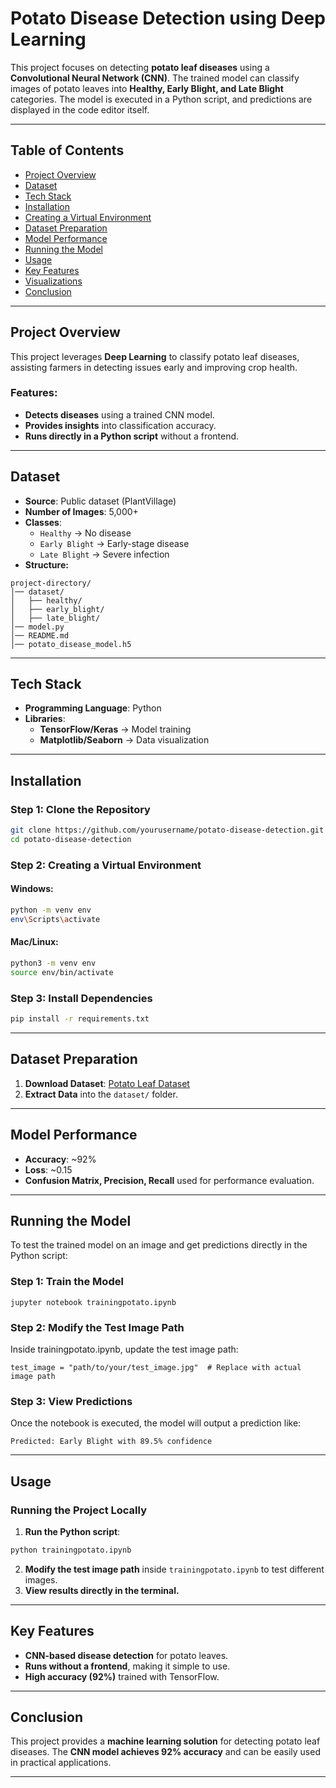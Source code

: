 # Potato Disease Detection using Deep Learning

This project focuses on detecting **potato leaf diseases** using a **Convolutional Neural Network (CNN)**. The trained model can classify images of potato leaves into **Healthy, Early Blight, and Late Blight** categories. The model is executed in a Python script, and predictions are displayed in the code editor itself.

---

## Table of Contents
- [Project Overview](#project-overview)
- [Dataset](#dataset)
- [Tech Stack](#tech-stack)
- [Installation](#installation)
- [Creating a Virtual Environment](#creating-a-virtual-environment)
- [Dataset Preparation](#dataset-preparation)
- [Model Performance](#model-performance)
- [Running the Model](#running-the-model)
- [Usage](#usage)
- [Key Features](#key-features)
- [Visualizations](#visualizations)
- [Conclusion](#conclusion)

---

## Project Overview
This project leverages **Deep Learning** to classify potato leaf diseases, assisting farmers in detecting issues early and improving crop health.

### Features:
- **Detects diseases** using a trained CNN model.
- **Provides insights** into classification accuracy.
- **Runs directly in a Python script** without a frontend.

---

## Dataset
- **Source**: Public dataset (PlantVillage)
- **Number of Images**: 5,000+
- **Classes**:
  - `Healthy` → No disease
  - `Early Blight` → Early-stage disease
  - `Late Blight` → Severe infection
- **Structure:**
```
project-directory/
│── dataset/
│   ├── healthy/
│   ├── early_blight/
│   ├── late_blight/
│── model.py
│── README.md
│── potato_disease_model.h5
```

---

## Tech Stack
- **Programming Language**: Python
- **Libraries**:
  - **TensorFlow/Keras** → Model training
  - **Matplotlib/Seaborn** → Data visualization

---

## Installation

### Step 1: Clone the Repository
```bash
git clone https://github.com/yourusername/potato-disease-detection.git
cd potato-disease-detection
```

### Step 2: Creating a Virtual Environment
#### Windows:
```bash
python -m venv env
env\Scripts\activate
```
#### Mac/Linux:
```bash
python3 -m venv env
source env/bin/activate
```

### Step 3: Install Dependencies
```bash
pip install -r requirements.txt
```

---

## Dataset Preparation
1. **Download Dataset**: [Potato Leaf Dataset](https://drive.google.com/drive/folders/1tsHzhE6b3byruZ5mv75J-i-Nbb2DK3bT)
2. **Extract Data** into the `dataset/` folder.

---

## Model Performance
- **Accuracy**: ~92%
- **Loss**: ~0.15
- **Confusion Matrix, Precision, Recall** used for performance evaluation.

---

## Running the Model
To test the trained model on an image and get predictions directly in the Python script:

### Step 1: Train the Model
```Run the Jupyter Notebook:
jupyter notebook trainingpotato.ipynb
```

### Step 2: Modify the Test Image Path
Inside trainingpotato.ipynb, update the test image path:
```
test_image = "path/to/your/test_image.jpg"  # Replace with actual image path
```

### Step 3:  View Predictions
Once the notebook is executed, the model will output a prediction like:
```
Predicted: Early Blight with 89.5% confidence
```

---

## Usage

### Running the Project Locally
1. **Run the Python script**:
```bash
python trainingpotato.ipynb
```
2. **Modify the test image path** inside `trainingpotato.ipynb` to test different images.
3. **View results directly in the terminal.**

---

## Key Features
- **CNN-based disease detection** for potato leaves.
- **Runs without a frontend**, making it simple to use.
- **High accuracy (92%)** trained with TensorFlow.


---

## Conclusion
This project provides a **machine learning solution** for detecting potato leaf diseases. The **CNN model achieves 92% accuracy** and can be easily used in practical applications.

---
